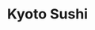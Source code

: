 ---
layout: place
title: Kyoto Sushi
permalink: /minnesota/eagan/kyoto-sushi.html
stateAbbr: MN
stateName: Minnesota
cityName: Eagan
seo:
  type: restaurant
  links: >-
    https://order.mealkeyway.com/customer/release/index?mid=76382b72767a6d726857795a69355a736b35356870413d3d
place_id: ChIJq6qqqsYq9ocR7NktmDIEEB8
photos:
  - name: >-
      places/ChIJq6qqqsYq9ocR7NktmDIEEB8/photos/AeeoHcKenrZY9mRl3Ryv2Sxtuke1M-U-NCB94aAZT3kgXXMO0qmlz_Zpg6R6vhxv_XOm6I94AsXxCsToR6QfE-bGHxnjLL6idbPBTuQyHd4dRQmHSXKItkuRGliz9gECxO9ddxTLN7CgAZTOGTFo7LVXTCcsCklcSo-c3W334BP8iQN_x7wa6nPj6AdM7m5GxQZTbB6QqAJO3QKm6z_ycYkX9jmGMzbE6SbUGTe5GKmgZFNfWOxkFLrPVXy4oWgtPVsWMZ0aqSwftm627SN2voVTaJETzeA0t0jw0neWC2R_KylJm8BUalmwKBO6YzlbsBCH04dd-jpa_codJSaxwUt0QyDAbM_HmuO0Cdlug0CE47LtB6uF80NVGjxyRp2tQgTTq6sZXg4RsatppQWUYdo7DWziryVjMTZTAE5y9jEc1ZTUtfw
    widthPx: 4000
    heightPx: 3000
    authorAttributions:
      - displayName: Traveling Experience
        uri: https://maps.google.com/maps/contrib/109937275308917327051
        photoUri: >-
          https://lh3.googleusercontent.com/a-/ALV-UjUeSJnwhKp7XvwtPFyGGtUkw7Kac_ePKBoE6-3ISp2ocl5hfL4p0A=s100-p-k-no-mo
    flagContentUri: >-
      https://www.google.com/local/imagery/report/?cb_client=maps_api_places.places_api&image_key=!1e10!2sCIHM0ogKEICAgICTqYSP-gE&hl=en-US
    googleMapsUri: >-
      https://www.google.com/maps/place//data=!3m4!1e2!3m2!1sCIHM0ogKEICAgICTqYSP-gE!2e10!4m2!3m1!1s0x87f62ac6aaaaaaab:0x1f100432982dd9ec
  - name: >-
      places/ChIJq6qqqsYq9ocR7NktmDIEEB8/photos/AeeoHcKSNjgaBMs8z0Zw2qFX6nv8DI8inmK8Z_XiGNWfPQ-dHt7DIbSzPc21xzt-JzB_skHvjcfMgJAkcqr03jdioCW50cOw1jZoF7XnZkT-LN3aRr8HFo9tRlOTGDhRI_qaQo08BXjlEhU9PAa5oWGjP78refPKNXMxbtS11TICOmvHt7ceSnWjFSnm8ALBWhwhYxLynl1110PEAtmqomsMYPbuARofCKLAY7f3-21yupZyzktGJl7sCQFp-ULYABNhu3xAfieDnjPf9WffhTbwwQbWPNONww-xyGkBhSE-2G_VXh2IUsw8BY0hD-STOt7UQ8R47V-pbIDs4Y2zlZS-7Fdoqgi5Rpy10bLKrfHB_fBcc98ziXn4sVHEhGq8PegEcIFWvucp1uizH1fzqxt3-d1AU3BwpV2Sk4FV4w6YIGqs0OSs
    widthPx: 3000
    heightPx: 4000
    authorAttributions:
      - displayName: ehsan rashid
        uri: https://maps.google.com/maps/contrib/109261360467659774981
        photoUri: >-
          https://lh3.googleusercontent.com/a-/ALV-UjUifde_ajAjM0WbRVVaQSn8CueN32n6rfCN9Y6Ni5pSkxUgodYx=s100-p-k-no-mo
    flagContentUri: >-
      https://www.google.com/local/imagery/report/?cb_client=maps_api_places.places_api&image_key=!1e10!2sCIHM0ogKEICAgMDQm7vW0gE&hl=en-US
    googleMapsUri: >-
      https://www.google.com/maps/place//data=!3m4!1e2!3m2!1sCIHM0ogKEICAgMDQm7vW0gE!2e10!4m2!3m1!1s0x87f62ac6aaaaaaab:0x1f100432982dd9ec
  - name: >-
      places/ChIJq6qqqsYq9ocR7NktmDIEEB8/photos/AeeoHcKu4DaM08BLDKmh35QxqXv6FA3Vj8AyXxQoU3EPjAcSNfLOEniR36h0deHZqCTkUp0XxnNGhpGGl_U8GbEgAEZ3669NloQd4hQRGeXn4znZU3qtHzxKaIqRogajk5L96rpVtWtQigDeu2IExH3KQGwAj6urfi94qMzxhhFoLNTqyxWAxi1pUEjwsfh-lYqSzcP1hQeFslmA4ej9irOmF_FKYYhrFY4NyhV6gsKoPf1KN9GrWn6UENtIbWozfwxtOw-jbS-MZtnQZVC7cpOjQ044emeRn43DQZpuwlGeokMMrl_iZ-jxQCNV43FbYkEKXEsiut2iWjd0XzQKdnKt1zx3HtxjWeygSk47JZGZOUno40ctgcZf_YK6E2lv2Qz-wdD7RZOW5Osnnf0Wv83zR7yTHOpvWO2za1tMJ_pV3QFeYg
    widthPx: 3000
    heightPx: 4000
    authorAttributions:
      - displayName: G.E LEWIS
        uri: https://maps.google.com/maps/contrib/100341206264912834516
        photoUri: >-
          https://lh3.googleusercontent.com/a-/ALV-UjX_jB2TiNC0FHrk-YKbRa9SsI8ZdaBcrbBtGv4laoyB0ZnU1qWR=s100-p-k-no-mo
    flagContentUri: >-
      https://www.google.com/local/imagery/report/?cb_client=maps_api_places.places_api&image_key=!1e10!2sCIHM0ogKEICAgICvw4CQLg&hl=en-US
    googleMapsUri: >-
      https://www.google.com/maps/place//data=!3m4!1e2!3m2!1sCIHM0ogKEICAgICvw4CQLg!2e10!4m2!3m1!1s0x87f62ac6aaaaaaab:0x1f100432982dd9ec
  - name: >-
      places/ChIJq6qqqsYq9ocR7NktmDIEEB8/photos/AeeoHcIoyRfPJgEF6f3lAFXu9GI-KNLtvW6a3sCKz41VkkihJ7CAZEKkcaHj_dUdX5j5anxS2qCEEqJzul1Z2X3L1pNb1rJ8qg8wEMDFUyfdyFZN7yf8VxR__MmHc3Sj-gfwd9YVEQqtDRoi2wP805PSSqyOSP6ec35345n9GZfjhYr5yCW1H6Q4_GlNxDNmkF3ht2LcoVHM4OYLLNEmJz9oi_QIOsTIAheBlq2MJn6icpvQWAvbGVZbHy9NuQ7CPKiYYAGnw1CSdY9ZsNmXxaNXP7Xbm7jPdXliOT-np4xyMAaJyKG_iybvefKv9BCapZyTGcp2vUW9R9SZPs8R7oNlpieJnFR_wW_1fhVZGwokUoraY3nzmjoM3dKOoaQdUP_2ilEpf9y8QB9qH0mzLif-tjaETpIRTwHVj9rH8CtjNs_HBQ
    widthPx: 3072
    heightPx: 4096
    authorAttributions:
      - displayName: Missy Isles
        uri: https://maps.google.com/maps/contrib/108531282407278716087
        photoUri: >-
          https://lh3.googleusercontent.com/a-/ALV-UjXWJlxkPRXoOlEOAf0-fyiBziAhya9OLWXeJhSd32DuRUJR0ZNqNQ=s100-p-k-no-mo
    flagContentUri: >-
      https://www.google.com/local/imagery/report/?cb_client=maps_api_places.places_api&image_key=!1e10!2sCIHM0ogKEICAgIC7wveJDg&hl=en-US
    googleMapsUri: >-
      https://www.google.com/maps/place//data=!3m4!1e2!3m2!1sCIHM0ogKEICAgIC7wveJDg!2e10!4m2!3m1!1s0x87f62ac6aaaaaaab:0x1f100432982dd9ec
  - name: >-
      places/ChIJq6qqqsYq9ocR7NktmDIEEB8/photos/AeeoHcK02_QlF0r5VXKAu4wy_fNSlgKJah5Jty0TM97vpRbYNtw_C3KdHpWwTnyBm_TXXKex_-CfaOlBCX_cif2ddhAhliMuQ1IqSEqE9YkwB1L0sbj8cxHOJDu7tJupVAecKAZihMpQB26IxdBUlR3ZldFxIZbYKgW6QiOwobES2ByVcyNGpLc1nFBaCKW0dzsVwGQbdTftoqPJVbX8ErQ17-qNwbEZtv7hQiMY281_Ou_3PKo92VoKGW75nt57sEdj0JBggK-LHWUPgauaPkZ6ED7Ua0cE-V4M7FtGwbBZYASv-36u5EOyWlWS4L33FIeN3Ndq6kQV0e4wlIokBbmTTkMBcOPrTXwCOJXjtgQ7sJXURkg8NaBH0dsPizRoWKDH_Tnuzo61IaNtdY3vBJEQHpNr_MTbTGBT0Uth7r-UVSJDHczF
    widthPx: 4000
    heightPx: 3000
    authorAttributions:
      - displayName: Adam Wilson
        uri: https://maps.google.com/maps/contrib/108882706857030734956
        photoUri: >-
          https://lh3.googleusercontent.com/a-/ALV-UjWrFMJ0cemLVELOf-FhVKMFVcGcll76nA2CAPh5muUBecYQZm9tDw=s100-p-k-no-mo
    flagContentUri: >-
      https://www.google.com/local/imagery/report/?cb_client=maps_api_places.places_api&image_key=!1e10!2sCIHM0ogKEICAgICrqtSl6gE&hl=en-US
    googleMapsUri: >-
      https://www.google.com/maps/place//data=!3m4!1e2!3m2!1sCIHM0ogKEICAgICrqtSl6gE!2e10!4m2!3m1!1s0x87f62ac6aaaaaaab:0x1f100432982dd9ec
  - name: >-
      places/ChIJq6qqqsYq9ocR7NktmDIEEB8/photos/AeeoHcI0YUS3nqEclA_ysNRbaM3wsLD6in7-_3txEhaUjcscLdF-gTq3IvJCqouq9lSGH0Gv19Lsb1froLfsSoX1dGNF9Ak6T8sJ5cQCojoTJiAVwxyjBqEi66DsSOsfJFU-1NpLHm_jRm53H2KgOL1fcp0XGYJjjDBjw8uMuqrusdoVKQifqZe3ln7U58H4CoA_VfwBkYG0VdQzASUPjLfzhGyDseI-RyPpR3ddIxwhU3IVvZEjbHkC3svViWkrfwVjAWJAH6VuSJ9CWPcATXTv8cC0bsd3XtCxvhpTEQZM2Lcsy9woL9ZrETWokk-FyDfRWML-P98IaTgWqGlTLIX-D3bewa5zCQKrb1HEWU8FKee-ctxwxO7DXdYHEI8ECNgyO3J5sEbTiHGxmrcrKg9LCoK9tb6mCt7kcEoyZpEijsA
    widthPx: 4000
    heightPx: 1848
    authorAttributions:
      - displayName: Sao Her
        uri: https://maps.google.com/maps/contrib/117175317453832362767
        photoUri: >-
          https://lh3.googleusercontent.com/a-/ALV-UjUbNLcY_qfALx8_21J1qs_66eYpBvIm25RFl_kR8BvCfXgK2hg=s100-p-k-no-mo
    flagContentUri: >-
      https://www.google.com/local/imagery/report/?cb_client=maps_api_places.places_api&image_key=!1e10!2sCIHM0ogKEICAgMCgqajVcQ&hl=en-US
    googleMapsUri: >-
      https://www.google.com/maps/place//data=!3m4!1e2!3m2!1sCIHM0ogKEICAgMCgqajVcQ!2e10!4m2!3m1!1s0x87f62ac6aaaaaaab:0x1f100432982dd9ec
  - name: >-
      places/ChIJq6qqqsYq9ocR7NktmDIEEB8/photos/AeeoHcLP_FBkSU1OEPzpJ3K3MHqHR5iytFZ-P1Wh6zNJIyYwhMldghO8rzc93VfDfYF8mSPLoPXa_VW49uOuyAmuwtGx4QshQ9WBX92wQLMmuGlAMP2eoxi9zgeZjmbd-nW9a6ErDzq_NuecHq7GLysm7WRZ8mEbN4OhwkOSTjm1UxtnNeAAmuLvvlXGZnuuazfg0coTatyU2iLZZUfyOfc2SZ3keZQwJwXJjJuOJL4B9bwRV81QJNQrmoCT1sGf8l4oz5t8ilhYalO-npypWIcMuRXC2imMPy0XAvV8gXISTS9NZbyco71x12SCEstTRUGAs0IC2Qh6ovHiJ1lV4D7gk7IfFEFx7yh9Hd_8EJtyy7izhP5FYc4cdknO4Wa5YjXUOsG3aubE9fOxPSN0cMIBLNsz7wMMYV0QDSWERzLB6CzOtHry
    widthPx: 4000
    heightPx: 3000
    authorAttributions:
      - displayName: Traveling Experience
        uri: https://maps.google.com/maps/contrib/109937275308917327051
        photoUri: >-
          https://lh3.googleusercontent.com/a-/ALV-UjUeSJnwhKp7XvwtPFyGGtUkw7Kac_ePKBoE6-3ISp2ocl5hfL4p0A=s100-p-k-no-mo
    flagContentUri: >-
      https://www.google.com/local/imagery/report/?cb_client=maps_api_places.places_api&image_key=!1e10!2sCIHM0ogKEICAgICTqYSPmgE&hl=en-US
    googleMapsUri: >-
      https://www.google.com/maps/place//data=!3m4!1e2!3m2!1sCIHM0ogKEICAgICTqYSPmgE!2e10!4m2!3m1!1s0x87f62ac6aaaaaaab:0x1f100432982dd9ec
  - name: >-
      places/ChIJq6qqqsYq9ocR7NktmDIEEB8/photos/AeeoHcJDRbgRanyU_P2u4dMdxE5eMx_E0wwDGtBeOKozOFIgViCiuZZqITGQmKyQSSmJySgiyL9dwYlFFXpSSzGqNC0ShHF1KbW2GuBY3hCS0x5HoVmF6XZxk_0KGsbhcR01I-p50bsQpWnTp-ID8F4xiQSxcVz9mYpRQW4nrumHS2Z9Ze5vzLIxsRU7l-ClG8VzRnbH72t5_D1WLk3IKy2c_W0HTYs1X_PekegsY-hRVpos_lnzO6H8J-5A0XGKdy2fhCMTaWezEUsO9y4_3EW9HxlRsuLftaESQ6SSyvFNAmU7Xb4T6sD8d4ehSXvENJWv360drX3bvaQHPnd-MbxLI5nvt7WZPuBQbPwiIsYoFVbS7rrlYrEr5c2lRtMG78GbpbA_zJqIAJq_dgUyMX4hBfarQ2cbykbjQbOczIjGABLCgwg
    widthPx: 3000
    heightPx: 4000
    authorAttributions:
      - displayName: Traveling Experience
        uri: https://maps.google.com/maps/contrib/109937275308917327051
        photoUri: >-
          https://lh3.googleusercontent.com/a-/ALV-UjUeSJnwhKp7XvwtPFyGGtUkw7Kac_ePKBoE6-3ISp2ocl5hfL4p0A=s100-p-k-no-mo
    flagContentUri: >-
      https://www.google.com/local/imagery/report/?cb_client=maps_api_places.places_api&image_key=!1e10!2sCIHM0ogKEICAgICTqYSP2gE&hl=en-US
    googleMapsUri: >-
      https://www.google.com/maps/place//data=!3m4!1e2!3m2!1sCIHM0ogKEICAgICTqYSP2gE!2e10!4m2!3m1!1s0x87f62ac6aaaaaaab:0x1f100432982dd9ec
  - name: >-
      places/ChIJq6qqqsYq9ocR7NktmDIEEB8/photos/AeeoHcIJkJsODjykKu2ID32sEaT_2ZazVqVwIrTYHHfEn4HT9RyQwk665SptGIzwOkPEsP7YddvwMDruw-H3AzdPFbfWedcytCALjMIYFi2myMXklCvNp-RZD9B097oeRH0r7CoSPq3ZxJUq7aBKdMuBKQt32AxuU_C-hghrOjofPrkeOWgMOGl1CqAq8DGLhoCnrfmRjU4Pan8Zph_vRSeLbu-rSEqqJyLlBVvMpOfENxSWwjg-uD40ru3npS2QEKscIFaa3iKLK__VIBb6equM6nab4LKZWGdQw3Eh9OOTQWf0jNAcLJlQMPEaovO-anTDd3ZcJ5PxhEJJen-NXBKUpatKGBfXVGf8fO29_3P__9egMeT9TmZFcN3uaLwN8uLOV-56rR26dGY1OfNiEBfrcGguqxNNy6Q211ZdK3qUbnwWVFSfN9orQubxKHndVww-
    widthPx: 4032
    heightPx: 2268
    authorAttributions:
      - displayName: Jessie
        uri: https://maps.google.com/maps/contrib/106922877470168290924
        photoUri: >-
          https://lh3.googleusercontent.com/a-/ALV-UjUDDoW-s85LP1F9Cb06zOL4YdwTNLw-QSJr8_4n0xY3BeH4QPvm=s100-p-k-no-mo
    flagContentUri: >-
      https://www.google.com/local/imagery/report/?cb_client=maps_api_places.places_api&image_key=!1e10!2sCIABIhAGbyw7pwQ0c2emVnsAAoip&hl=en-US
    googleMapsUri: >-
      https://www.google.com/maps/place//data=!3m4!1e2!3m2!1sCIABIhAGbyw7pwQ0c2emVnsAAoip!2e10!4m2!3m1!1s0x87f62ac6aaaaaaab:0x1f100432982dd9ec
  - name: >-
      places/ChIJq6qqqsYq9ocR7NktmDIEEB8/photos/AeeoHcLYeOIH84Yu5yFOMZE0R3Tio6EB65pAcW28l67QiudBtxRUOR3O7Qh-2gki5rtjzqt6rWKcEG4Cq6ot1qb4yZCjEsgHitZm_f-MJbwlrKIdeqTm_54nxwg7cFsvbf6xjUAplDTLHx3oRT3XU7TnbqafI3_tJYKwECIt264V-kTTYsfs4Ke5oNygwLTpvd565qNMoeFAZibNztrq-GmsOktybKv1e_JWf06H0mQF4A-NQ0wMVydgvjP4mFIb-VxW11-sR9K4U7kms2bxlpUqEHgS56cn6N_AvBO10cvejNjgdj4-R3B0GCnBoK2UheYE1u6AVG1QYAn7_wszDjLacf9I6xYmA_L6ilIATwbMUXoya5gE5uXoVcVXJVP5vvLgLe0pgKLwRCbFuenswRyuNtEl4ycpq4U5eCMdiZl3OYrBZ3E
    widthPx: 3000
    heightPx: 4000
    authorAttributions:
      - displayName: Traveling Experience
        uri: https://maps.google.com/maps/contrib/109937275308917327051
        photoUri: >-
          https://lh3.googleusercontent.com/a-/ALV-UjUeSJnwhKp7XvwtPFyGGtUkw7Kac_ePKBoE6-3ISp2ocl5hfL4p0A=s100-p-k-no-mo
    flagContentUri: >-
      https://www.google.com/local/imagery/report/?cb_client=maps_api_places.places_api&image_key=!1e10!2sCIHM0ogKEICAgICTqYSv2gE&hl=en-US
    googleMapsUri: >-
      https://www.google.com/maps/place//data=!3m4!1e2!3m2!1sCIHM0ogKEICAgICTqYSv2gE!2e10!4m2!3m1!1s0x87f62ac6aaaaaaab:0x1f100432982dd9ec
address: 1250 Town Centre Dr, Eagan, MN 55123, USA
street: 1250 Town Centre Dr
city: Eagan
state: MN
zip: '55123'
country: USA
neighborhood: null
latitude: '44.831760'
longitude: '-93.156921'
accessibility_options:
  wheelchairAccessibleParking: true
  wheelchairAccessibleEntrance: true
  wheelchairAccessibleRestroom: true
  wheelchairAccessibleSeating: true
business_status: OPERATIONAL
name: Kyoto Sushi
google_maps_links:
  directionsUri: >-
    https://www.google.com/maps/dir//''/data=!4m7!4m6!1m1!4e2!1m2!1m1!1s0x87f62ac6aaaaaaab:0x1f100432982dd9ec!3e0
  placeUri: https://maps.google.com/?cid=2238293630151154156
  writeAReviewUri: >-
    https://www.google.com/maps/place//data=!4m3!3m2!1s0x87f62ac6aaaaaaab:0x1f100432982dd9ec!12e1
  reviewsUri: >-
    https://www.google.com/maps/place//data=!4m4!3m3!1s0x87f62ac6aaaaaaab:0x1f100432982dd9ec!9m1!1b1
  photosUri: >-
    https://www.google.com/maps/place//data=!4m3!3m2!1s0x87f62ac6aaaaaaab:0x1f100432982dd9ec!10e5
primary_type: Japanese Restaurant
opening_hours:
  regular: null
  current: null
secondary_opening_hours:
  regular:
    weekdayDescriptions: null
    type: null
  current:
    weekdayDescriptions: null
    type: null
phone: (651) 994-8880
price_level: PRICE_LEVEL_MODERATE
price_range: $20 &ndash; $30
rating: '4.2'
rating_count: 0
website: >-
  https://order.mealkeyway.com/customer/release/index?mid=76382b72767a6d726857795a69355a736b35356870413d3d
description: >-
  Discover Kyoto Sushi in Eagan, Minnesota$$$Kyoto Sushi in Eagan, MN, stands
  out as a welcoming Japanese restaurant offering a blend of fresh sushi and
  other authentic fare in a casual setting. This spot features an
  all-you-can-eat option that includes specialty rolls and hibachi-style dishes,
  making it ideal for those seeking variety in their Japanese dining experience.
  With its moderate pricing and accessible features like wheelchair-friendly
  entrances and seating, it's designed to accommodate a range of diners looking
  for convenient sushi places near me. The menu highlights high-quality
  ingredients and options for groups, including vegetarian choices and beverages
  like beer and wine, ensuring a satisfying meal for everyone. Whether you're in
  the mood for top-rated sushi or exploring new Japanese flavors, this venue
  delivers a reliable and enjoyable atmosphere for casual outings.
generative_summary: >-
  Discover Kyoto Sushi in Eagan, Minnesota$$$Kyoto Sushi in Eagan, MN, stands
  out as a welcoming Japanese restaurant offering a blend of fresh sushi and
  other authentic fare in a casual setting. This spot features an
  all-you-can-eat option that includes specialty rolls and hibachi-style dishes,
  making it ideal for those seeking variety in their Japanese dining experience.
  With its moderate pricing and accessible features like wheelchair-friendly
  entrances and seating, it's designed to accommodate a range of diners looking
  for convenient sushi places near me. The menu highlights high-quality
  ingredients and options for groups, including vegetarian choices and beverages
  like beer and wine, ensuring a satisfying meal for everyone. Whether you're in
  the mood for top-rated sushi or exploring new Japanese flavors, this venue
  delivers a reliable and enjoyable atmosphere for casual outings.
generative_disclosure: Summarized by AI using the Grok-3-Mini model.
reviews:
  - name: >-
      places/ChIJq6qqqsYq9ocR7NktmDIEEB8/reviews/ChZDSUhNMG9nS0VJQ0FnTUNJaHB2eGVREAE
    relativePublishTimeDescription: a week ago
    rating: 4
    text:
      text: >-
        Great sushi rolls, but I wish there was more of a selection that did not
        have tempura shrimp or crab. It seemed like 90% of the rolls had shrimp
        or crab, and I want straight fish in my sushi.


        Service was surprisingly slow considering it was almost empty when we
        went. We started ordering the next rolls when the previous order was
        dropped off, otherwise we were waiting for a long time for our food or
        our waitress to come by again.


        Overall, really good and we'll definitely come back again.
      languageCode: en
    originalText:
      text: >-
        Great sushi rolls, but I wish there was more of a selection that did not
        have tempura shrimp or crab. It seemed like 90% of the rolls had shrimp
        or crab, and I want straight fish in my sushi.


        Service was surprisingly slow considering it was almost empty when we
        went. We started ordering the next rolls when the previous order was
        dropped off, otherwise we were waiting for a long time for our food or
        our waitress to come by again.


        Overall, really good and we'll definitely come back again.
      languageCode: en
    authorAttribution:
      displayName: Eric Nelson
      uri: https://www.google.com/maps/contrib/110378345339537134240/reviews
      photoUri: >-
        https://lh3.googleusercontent.com/a-/ALV-UjUD1tAy1WUL4rqE4W9igD-e5ZI6pA_mEZR10pUW1E2frjF6aJK-QA=s128-c0x00000000-cc-rp-mo-ba5
    publishTime: '2025-04-01T13:12:23.122033Z'
    flagContentUri: >-
      https://www.google.com/local/review/rap/report?postId=ChZDSUhNMG9nS0VJQ0FnTUNJaHB2eGVREAE&d=17924085&t=1
    googleMapsUri: >-
      https://www.google.com/maps/reviews/data=!4m6!14m5!1m4!2m3!1sChZDSUhNMG9nS0VJQ0FnTUNJaHB2eGVREAE!2m1!1s0x87f62ac6aaaaaaab:0x1f100432982dd9ec
  - name: >-
      places/ChIJq6qqqsYq9ocR7NktmDIEEB8/reviews/ChdDSUhNMG9nS0VJQ0FnSUM3cElINjFBRRAB
    relativePublishTimeDescription: 8 months ago
    rating: 5
    text:
      text: >-
        Absolutely loved the food here. It's now on my top 5 places to go. We
        had the tempura roll, scallops, beef Don, Ramen and so much more. Had a
        group of 10 called ahead for reservation.
      languageCode: en
    originalText:
      text: >-
        Absolutely loved the food here. It's now on my top 5 places to go. We
        had the tempura roll, scallops, beef Don, Ramen and so much more. Had a
        group of 10 called ahead for reservation.
      languageCode: en
    authorAttribution:
      displayName: Amy Dominguez
      uri: https://www.google.com/maps/contrib/101447661616896537748/reviews
      photoUri: >-
        https://lh3.googleusercontent.com/a/ACg8ocJtfcJSklTSnNZspTSaGred3nT1ik4uA5r8bB4Ao2SQdQn5tA=s128-c0x00000000-cc-rp-mo-ba4
    publishTime: '2024-08-12T17:54:41.083671Z'
    flagContentUri: >-
      https://www.google.com/local/review/rap/report?postId=ChdDSUhNMG9nS0VJQ0FnSUM3cElINjFBRRAB&d=17924085&t=1
    googleMapsUri: >-
      https://www.google.com/maps/reviews/data=!4m6!14m5!1m4!2m3!1sChdDSUhNMG9nS0VJQ0FnSUM3cElINjFBRRAB!2m1!1s0x87f62ac6aaaaaaab:0x1f100432982dd9ec
  - name: >-
      places/ChIJq6qqqsYq9ocR7NktmDIEEB8/reviews/ChdDSUhNMG9nS0VJQ0FnSUNKNjZPemtnRRAB
    relativePublishTimeDescription: a year ago
    rating: 5
    text:
      text: >-
        It's an amazing place!! Staff is very polite and attentive, they take
        suggestions preety well!! Now Talking about food , so it was served
        fresh and sizzling hot!! Sushi rice wasn’t mushy nor dry. They ran out
        of scallops, deep fried tofu and fried calamari. I was a little
        disappointed because it’s a restaurant and they should have all the
        ingredients for  all the dishes. I came within hour after it opened.
        They could’ve told me they ran out when I ordered so I can go somewhere
        else to eat. Instead the some food was brought out then I was told what
        I wanted was out of stock.

        Anyways it's a part of luck, happens with anyone otherwise it was nice
        experience!! Love it💓
      languageCode: en
    originalText:
      text: >-
        It's an amazing place!! Staff is very polite and attentive, they take
        suggestions preety well!! Now Talking about food , so it was served
        fresh and sizzling hot!! Sushi rice wasn’t mushy nor dry. They ran out
        of scallops, deep fried tofu and fried calamari. I was a little
        disappointed because it’s a restaurant and they should have all the
        ingredients for  all the dishes. I came within hour after it opened.
        They could’ve told me they ran out when I ordered so I can go somewhere
        else to eat. Instead the some food was brought out then I was told what
        I wanted was out of stock.

        Anyways it's a part of luck, happens with anyone otherwise it was nice
        experience!! Love it💓
      languageCode: en
    authorAttribution:
      displayName: Neha Bawankar
      uri: https://www.google.com/maps/contrib/115121373557277141763/reviews
      photoUri: >-
        https://lh3.googleusercontent.com/a-/ALV-UjX4xgT5HE-dpOajj-elqqi_0ZmXvAm_QHqMTXyuy-EWT_UwXJiSBQ=s128-c0x00000000-cc-rp-mo-ba6
    publishTime: '2023-07-05T12:04:29.741906Z'
    flagContentUri: >-
      https://www.google.com/local/review/rap/report?postId=ChdDSUhNMG9nS0VJQ0FnSUNKNjZPemtnRRAB&d=17924085&t=1
    googleMapsUri: >-
      https://www.google.com/maps/reviews/data=!4m6!14m5!1m4!2m3!1sChdDSUhNMG9nS0VJQ0FnSUNKNjZPemtnRRAB!2m1!1s0x87f62ac6aaaaaaab:0x1f100432982dd9ec
  - name: >-
      places/ChIJq6qqqsYq9ocR7NktmDIEEB8/reviews/ChZDSUhNMG9nS0VJQ0FnSUN6emZPb2JREAE
    relativePublishTimeDescription: 10 months ago
    rating: 5
    text:
      text: >-
        We go regularly, and the food has always been amazing as well as
        consistent, too. Few things are as annoying in the restaurant industry
        as having an amazing meal, only to come back and have it taste
        completely different because someone else cooked it. Granted, there's
        not much variation in sushi, but the donburi and udon are always the
        same amazing flavors as I remembered from the time before.


        If you can eat 3+ rolls per sitting, then the all you can eat menu is a
        great deal considering most places charge close to $10/roll. It's also a
        great option if you're interested in trying new things but don't want to
        commit to an entire $10 roll. The staff can be hit or miss, but the food
        always makes up for it.
      languageCode: en
    originalText:
      text: >-
        We go regularly, and the food has always been amazing as well as
        consistent, too. Few things are as annoying in the restaurant industry
        as having an amazing meal, only to come back and have it taste
        completely different because someone else cooked it. Granted, there's
        not much variation in sushi, but the donburi and udon are always the
        same amazing flavors as I remembered from the time before.


        If you can eat 3+ rolls per sitting, then the all you can eat menu is a
        great deal considering most places charge close to $10/roll. It's also a
        great option if you're interested in trying new things but don't want to
        commit to an entire $10 roll. The staff can be hit or miss, but the food
        always makes up for it.
      languageCode: en
    authorAttribution:
      displayName: Dana Nygaard
      uri: https://www.google.com/maps/contrib/108523854839182850431/reviews
      photoUri: >-
        https://lh3.googleusercontent.com/a-/ALV-UjVRqqf4eLXnvyvkrALaLnGz-70KLb5gPy99zJ8ShX5SoCZklzm9kg=s128-c0x00000000-cc-rp-mo-ba4
    publishTime: '2024-06-04T03:01:13.927511Z'
    flagContentUri: >-
      https://www.google.com/local/review/rap/report?postId=ChZDSUhNMG9nS0VJQ0FnSUN6emZPb2JREAE&d=17924085&t=1
    googleMapsUri: >-
      https://www.google.com/maps/reviews/data=!4m6!14m5!1m4!2m3!1sChZDSUhNMG9nS0VJQ0FnSUN6emZPb2JREAE!2m1!1s0x87f62ac6aaaaaaab:0x1f100432982dd9ec
  - name: >-
      places/ChIJq6qqqsYq9ocR7NktmDIEEB8/reviews/ChdDSUhNMG9nS0VJQ0FnSURYdTRtWGtRRRAB
    relativePublishTimeDescription: 5 months ago
    rating: 4
    text:
      text: >-
        $20 for all you can eat! The variety is pretty good. The service was
        decent. They missed some of my requests, and when I asked about it, they
        got defensive. She was on her phone and on a call, it was pretty
        unprofessional.
      languageCode: en
    originalText:
      text: >-
        $20 for all you can eat! The variety is pretty good. The service was
        decent. They missed some of my requests, and when I asked about it, they
        got defensive. She was on her phone and on a call, it was pretty
        unprofessional.
      languageCode: en
    authorAttribution:
      displayName: Cha Yang
      uri: https://www.google.com/maps/contrib/115491938659136739424/reviews
      photoUri: >-
        https://lh3.googleusercontent.com/a-/ALV-UjU8wz30ihb_qyVN88kcPqce7fu6jhjVt-3Cu4icajZKigeo9kjR=s128-c0x00000000-cc-rp-mo
    publishTime: '2024-10-31T11:11:05.463718Z'
    flagContentUri: >-
      https://www.google.com/local/review/rap/report?postId=ChdDSUhNMG9nS0VJQ0FnSURYdTRtWGtRRRAB&d=17924085&t=1
    googleMapsUri: >-
      https://www.google.com/maps/reviews/data=!4m6!14m5!1m4!2m3!1sChdDSUhNMG9nS0VJQ0FnSURYdTRtWGtRRRAB!2m1!1s0x87f62ac6aaaaaaab:0x1f100432982dd9ec
review_summary: >-
  What Customers Are Buzzing About$$$Visitors to this sushi spot often rave
  about the delicious all-you-can-eat deals and consistent quality of the rolls,
  making it a solid pick for anyone craving affordable Japanese eats. Many
  appreciate the good variety of options, including fresh fish dishes and hearty
  sides like donburi and udon, which keep things exciting without breaking the
  bank. While service can occasionally feel a bit slow during busier times, the
  overall experience is lifted by the friendly staff and the value you get for
  your money. Folks highlight it as a great choice for groups or families, with
  plenty of positives around the fresh flavors and reasonable portions that
  encourage repeat visits. All in all, it's a go-to for tasty sushi restaurants
  near me, where the highlights far outweigh any minor hiccups, leaving diners
  eager to return for more.
review_disclosure: Summarized by AI using the Grok-3-Mini model.
parking_options:
  freeParkingLot: true
  freeStreetParking: true
  paidStreetParking: false
payment_options:
  acceptsCreditCards: true
  acceptsDebitCards: true
  acceptsCashOnly: false
  acceptsNfc: true
allow_dogs: null
curbside_pickup: null
delivery: true
dine_in: true
good_for_children: true
good_for_groups: true
good_for_sports: false
live_music: false
menu_for_children: false
outdoor_seating: false
reservable: true
restroom: true
serves_beer: true
serves_breakfast: false
serves_brunch: false
serves_cocktails: true
serves_coffee: null
serves_dinner: true
serves_dessert: true
serves_lunch: true
serves_vegetarian_food: true
serves_wine: true
takeout: true
update_category: pro
places_description: >-
  Japanese restaurant featuring hibachi & specialty rolls from a lunch & dinner
  buffet or à la carte.

---